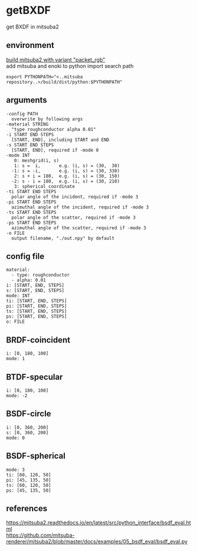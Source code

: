 # getBXDF
get BXDF in mitsuba2

## environment
[build mitsuba2 with variant "packet_rgb"](https://mitsuba2.readthedocs.io/en/latest/) \
add mitsuba and enoki to python import search path
```
export PYTHONPATH="<..mitsuba repository..>/build/dist/python:$PYTHONPATH"
```

## arguments
```
-config PATH
  overwrite by following args
-material STRING
  "type roughconductor alpha 0.01"
-i START END STEPS
  [START, END], including START and END
-s START END STEPS
  [START, END], required if -mode 0
-mode INT
   0: meshgrid(i, s)
   1: s =  i,       e.g. (i, s) = (30,  30)
  -1: s = -i,       e.g. (i, s) = (30, 330)
   2: s + i = 180,  e.g. (i, s) = (30, 150)
  -2: s - i = 180,  e.g. (i, s) = (30, 210)
   3: spherical coordinate
-ti START END STEPS
  polar angle of the incident, required if -mode 3
-pi START END STEPS
  azimuthal angle of the incident, required if -mode 3
-ts START END STEPS
  polar angle of the scatter, required if -mode 3
-ps START END STEPS
  azimuthal angle of the scatter, required if -mode 3
-o FILE
  output filename, "./out.npy" by default
```
 
## config file
```
material:
  - type: roughconductor
  - alpha: 0.01
i: [START, END, STEPS]
s: [START, END, STEPS]
mode: INT
ti: [START, END, STEPS]
pi: [START, END, STEPS]
ts: [START, END, STEPS]
ps: [START, END, STEPS]
o: FILE
```

## BRDF-coincident
```
i: [0, 180, 100]
mode: 1
```

## BTDF-specular
```
i: [0, 180, 100]
mode: -2
```

## BSDF-circle
```
i: [0, 360, 200]
s: [0, 360, 200]
mode: 0
```

## BSDF-spherical
```
mode: 3
ti: [60, 120, 50]
pi: [45, 135, 50]
ts: [60, 120, 50]
ps: [45, 135, 50]
```

## references
https://mitsuba2.readthedocs.io/en/latest/src/python_interface/bsdf_eval.html \
https://github.com/mitsuba-renderer/mitsuba2/blob/master/docs/examples/05_bsdf_eval/bsdf_eval.py

